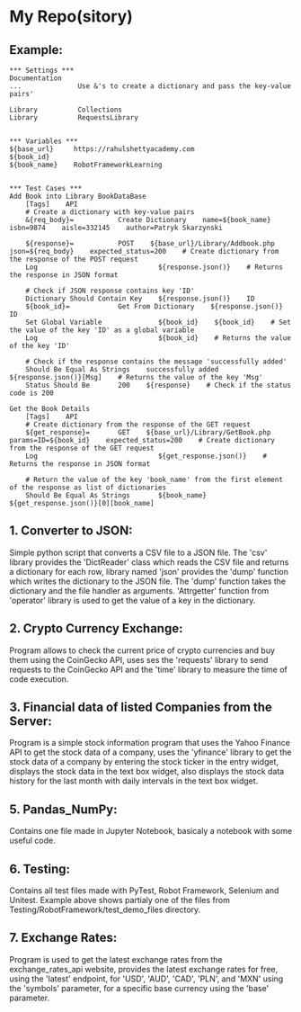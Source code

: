 # My Repo(sitory)



## Example:
``` Sample of .robot test file
*** Settings ***
Documentation
...              Use &'s to create a dictionary and pass the key-value pairs'

Library          Collections
Library          RequestsLibrary


*** Variables ***
${base_url}     https://rahulshettyacademy.com
${book_id}
${book_name}    RobotFrameworkLearning


*** Test Cases ***
Add Book into Library BookDataBase
    [Tags]    API
    # Create a dictionary with key-value pairs
    &{req_body}=           Create Dictionary    name=${book_name}    isbn=9874    aisle=332145    author=Patryk Skarzynski

    ${response}=           POST    ${base_url}/Library/Addbook.php    json=${req_body}    expected_status=200    # Create dictionary from the response of the POST request
    Log                              ${response.json()}    # Returns the response in JSON format

    # Check if JSON response contains key 'ID'
    Dictionary Should Contain Key    ${response.json()}    ID
    ${book_id}=            Get From Dictionary    ${response.json()}    ID
    Set Global Variable              ${book_id}    ${book_id}    # Set the value of the key 'ID' as a global variable
    Log                              ${book_id}    # Returns the value of the key 'ID'

    # Check if the response contains the message 'successfully added'
    Should Be Equal As Strings    successfully added    ${response.json()}[Msg]    # Returns the value of the key 'Msg'
    Status Should Be       200    ${response}    # Check if the status code is 200

Get the Book Details
    [Tags]    API
    # Create dictionary from the response of the GET request
    ${get_response}=       GET    ${base_url}/Library/GetBook.php    params=ID=${book_id}    expected_status=200    # Create dictionary from the response of the GET request
    Log                              ${get_response.json()}    # Returns the response in JSON format

    # Return the value of the key 'book_name' from the first element of the response as list of dictionaries
    Should Be Equal As Strings       ${book_name}    ${get_response.json()}[0][book_name]
```
##



## 1. Converter to JSON:

  Simple python script that converts a CSV file to a JSON file.
  The 'csv' library provides the 'DictReader' class which reads the CSV file and returns a dictionary for each row,
  library named 'json' provides the 'dump' function which writes the dictionary to the JSON file. The 'dump' function takes the dictionary and the file handler as arguments.
  'Attrgetter' function from 'operator' library is used to get the value of a key in the dictionary.


## 2. Crypto Currency Exchange:
  
  Program allows to check the current price of crypto currencies and buy them using the CoinGecko API,
  uses ses the 'requests' library to send requests to the CoinGecko API and the 'time' library to measure the time of code execution.


## 3. Financial data of listed Companies from the Server:

  Program is a simple stock information program that uses the Yahoo Finance API to get the stock data of a company,
  uses the 'yfinance' library to get the stock data of a company by entering the stock ticker in the entry widget,
  displays the stock data in the text box widget, also displays the stock data history for the last month with daily intervals in the text box widget.


## 5. Pandas_NumPy:
  
  Contains one file made in Jupyter Notebook, basicaly a notebook with some useful code.


## 6. Testing:
  
  Contains all test files made with PyTest, Robot Framework, Selenium and Unitest.
  Example above shows partialy one of the files from Testing/RobotFramework/test_demo_files directory.


## 7. Exchange Rates:
  
  Program is used to get the latest exchange rates from the exchange_rates_api website, provides the latest exchange rates for free,
  using the 'latest' endpoint, for 'USD', 'AUD', 'CAD', 'PLN', and 'MXN' using the 'symbols' parameter,
  for a specific base currency using the 'base' parameter.

